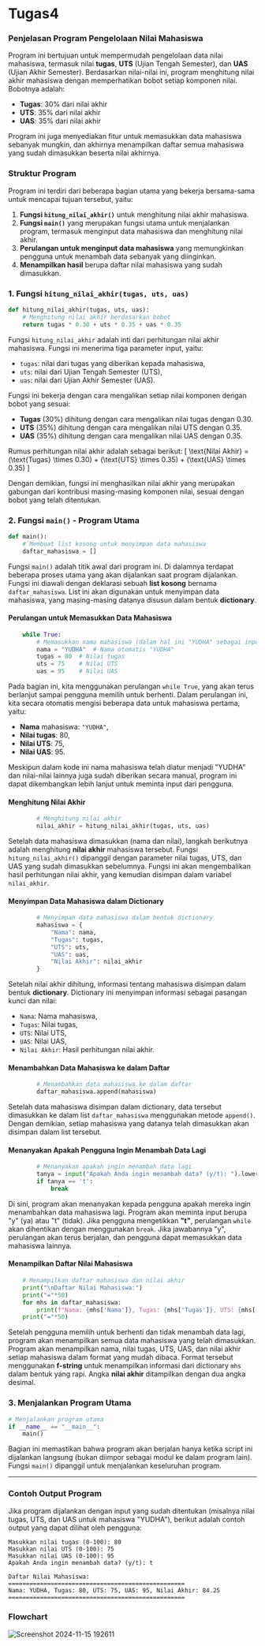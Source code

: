 # Tugas4

### **Penjelasan Program Pengelolaan Nilai Mahasiswa**

Program ini bertujuan untuk mempermudah pengelolaan data nilai mahasiswa, termasuk nilai **tugas**, **UTS** (Ujian Tengah Semester), dan **UAS** (Ujian Akhir Semester). Berdasarkan nilai-nilai ini, program menghitung nilai akhir mahasiswa dengan memperhatikan bobot setiap komponen nilai. Bobotnya adalah:
- **Tugas**: 30% dari nilai akhir
- **UTS**: 35% dari nilai akhir
- **UAS**: 35% dari nilai akhir

Program ini juga menyediakan fitur untuk memasukkan data mahasiswa sebanyak mungkin, dan akhirnya menampilkan daftar semua mahasiswa yang sudah dimasukkan beserta nilai akhirnya.

### **Struktur Program**

Program ini terdiri dari beberapa bagian utama yang bekerja bersama-sama untuk mencapai tujuan tersebut, yaitu:

1. **Fungsi `hitung_nilai_akhir()`** untuk menghitung nilai akhir mahasiswa.
2. **Fungsi `main()`** yang merupakan fungsi utama untuk menjalankan program, termasuk menginput data mahasiswa dan menghitung nilai akhir.
3. **Perulangan untuk menginput data mahasiswa** yang memungkinkan pengguna untuk menambah data sebanyak yang diinginkan.
4. **Menampilkan hasil** berupa daftar nilai mahasiswa yang sudah dimasukkan.

### 1. **Fungsi `hitung_nilai_akhir(tugas, uts, uas)`**

```python
def hitung_nilai_akhir(tugas, uts, uas):
    # Menghitung nilai akhir berdasarkan bobot
    return tugas * 0.30 + uts * 0.35 + uas * 0.35
```

Fungsi `hitung_nilai_akhir` adalah inti dari perhitungan nilai akhir mahasiswa. Fungsi ini menerima tiga parameter input, yaitu:
- `tugas`: nilai dari tugas yang diberikan kepada mahasiswa,
- `uts`: nilai dari Ujian Tengah Semester (UTS),
- `uas`: nilai dari Ujian Akhir Semester (UAS).

Fungsi ini bekerja dengan cara mengalikan setiap nilai komponen dengan bobot yang sesuai:
- **Tugas** (30%) dihitung dengan cara mengalikan nilai tugas dengan 0.30.
- **UTS** (35%) dihitung dengan cara mengalikan nilai UTS dengan 0.35.
- **UAS** (35%) dihitung dengan cara mengalikan nilai UAS dengan 0.35.

Rumus perhitungan nilai akhir adalah sebagai berikut:
\[
\text{Nilai Akhir} = (\text{Tugas} \times 0.30) + (\text{UTS} \times 0.35) + (\text{UAS} \times 0.35)
\]

Dengan demikian, fungsi ini menghasilkan nilai akhir yang merupakan gabungan dari kontribusi masing-masing komponen nilai, sesuai dengan bobot yang telah ditentukan.

### 2. **Fungsi `main()` - Program Utama**

```python
def main():
    # Membuat list kosong untuk menyimpan data mahasiswa
    daftar_mahasiswa = []
```

Fungsi `main()` adalah titik awal dari program ini. Di dalamnya terdapat beberapa proses utama yang akan dijalankan saat program dijalankan. Fungsi ini diawali dengan deklarasi sebuah **list kosong** bernama `daftar_mahasiswa`. List ini akan digunakan untuk menyimpan data mahasiswa, yang masing-masing datanya disusun dalam bentuk **dictionary**.

#### **Perulangan untuk Memasukkan Data Mahasiswa**

```python
    while True:
        # Memasukkan nama mahasiswa (dalam hal ini "YUDHA" sebagai input pertama)
        nama = "YUDHA"  # Nama otomatis "YUDHA"
        tugas = 80  # Nilai tugas
        uts = 75    # Nilai UTS
        uas = 95    # Nilai UAS
```

Pada bagian ini, kita menggunakan perulangan `while True`, yang akan terus berlanjut sampai pengguna memilih untuk berhenti. Dalam perulangan ini, kita secara otomatis mengisi beberapa data untuk mahasiswa pertama, yaitu:
- **Nama** mahasiswa: `"YUDHA"`,
- **Nilai tugas**: 80,
- **Nilai UTS**: 75,
- **Nilai UAS**: 95.

Meskipun dalam kode ini nama mahasiswa telah diatur menjadi "YUDHA" dan nilai-nilai lainnya juga sudah diberikan secara manual, program ini dapat dikembangkan lebih lanjut untuk meminta input dari pengguna.

#### **Menghitung Nilai Akhir**

```python
        # Menghitung nilai akhir
        nilai_akhir = hitung_nilai_akhir(tugas, uts, uas)
```

Setelah data mahasiswa dimasukkan (nama dan nilai), langkah berikutnya adalah menghitung **nilai akhir** mahasiswa tersebut. Fungsi `hitung_nilai_akhir()` dipanggil dengan parameter nilai tugas, UTS, dan UAS yang sudah dimasukkan sebelumnya. Fungsi ini akan mengembalikan hasil perhitungan nilai akhir, yang kemudian disimpan dalam variabel `nilai_akhir`.

#### **Menyimpan Data Mahasiswa dalam Dictionary**

```python
        # Menyimpan data mahasiswa dalam bentuk dictionary
        mahasiswa = {
            "Nama": nama,
            "Tugas": tugas,
            "UTS": uts,
            "UAS": uas,
            "Nilai Akhir": nilai_akhir
        }
```

Setelah nilai akhir dihitung, informasi tentang mahasiswa disimpan dalam bentuk **dictionary**. Dictionary ini menyimpan informasi sebagai pasangan kunci dan nilai:
- `Nama`: Nama mahasiswa,
- `Tugas`: Nilai tugas,
- `UTS`: Nilai UTS,
- `UAS`: Nilai UAS,
- `Nilai Akhir`: Hasil perhitungan nilai akhir.

#### **Menambahkan Data Mahasiswa ke dalam Daftar**

```python
        # Menambahkan data mahasiswa ke dalam daftar
        daftar_mahasiswa.append(mahasiswa)
```

Setelah data mahasiswa disimpan dalam dictionary, data tersebut dimasukkan ke dalam list `daftar_mahasiswa` menggunakan metode `append()`. Dengan demikian, setiap mahasiswa yang datanya telah dimasukkan akan disimpan dalam list tersebut.

#### **Menanyakan Apakah Pengguna Ingin Menambah Data Lagi**

```python
        # Menanyakan apakah ingin menambah data lagi
        tanya = input("Apakah Anda ingin menambah data? (y/t): ").lower()
        if tanya == 't':
            break
```

Di sini, program akan menanyakan kepada pengguna apakah mereka ingin menambahkan data mahasiswa lagi. Program akan meminta input berupa "y" (ya) atau "t" (tidak). Jika pengguna mengetikkan **"t"**, perulangan `while` akan dihentikan dengan menggunakan `break`. Jika jawabannya "y", perulangan akan terus berjalan, dan pengguna dapat memasukkan data mahasiswa lainnya.

#### **Menampilkan Daftar Nilai Mahasiswa**

```python
    # Menampilkan daftar mahasiswa dan nilai akhir
    print("\nDaftar Nilai Mahasiswa:")
    print("="*50)
    for mhs in daftar_mahasiswa:
        print(f"Nama: {mhs['Nama']}, Tugas: {mhs['Tugas']}, UTS: {mhs['UTS']}, UAS: {mhs['UAS']}, Nilai Akhir: {mhs['Nilai Akhir']:.2f}")
    print("="*50)
```

Setelah pengguna memilih untuk berhenti dan tidak menambah data lagi, program akan menampilkan semua data mahasiswa yang telah dimasukkan. Program akan menampilkan nama, nilai tugas, UTS, UAS, dan nilai akhir setiap mahasiswa dalam format yang mudah dibaca. Format tersebut menggunakan **f-string** untuk menampilkan informasi dari dictionary `mhs` dalam bentuk yang rapi. Angka **nilai akhir** ditampilkan dengan dua angka desimal.

### 3. **Menjalankan Program Utama**

```python
# Menjalankan program utama
if __name__ == "__main__":
    main()
```

Bagian ini memastikan bahwa program akan berjalan hanya ketika script ini dijalankan langsung (bukan diimpor sebagai modul ke dalam program lain). Fungsi `main()` dipanggil untuk menjalankan keseluruhan program.

---

### **Contoh Output Program**

Jika program dijalankan dengan input yang sudah ditentukan (misalnya nilai tugas, UTS, dan UAS untuk mahasiswa "YUDHA"), berikut adalah contoh output yang dapat dilihat oleh pengguna:

```
Masukkan nilai tugas (0-100): 80
Masukkan nilai UTS (0-100): 75
Masukkan nilai UAS (0-100): 95
Apakah Anda ingin menambah data? (y/t): t

Daftar Nilai Mahasiswa:
==================================================
Nama: YUDHA, Tugas: 80, UTS: 75, UAS: 95, Nilai Akhir: 84.25
==================================================
```

### **Flowchart**
![Screenshot 2024-11-15 192611](https://github.com/user-attachments/assets/f1f317cb-cdeb-4e91-a580-538ed0d45954)



